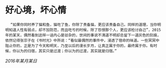 <!-- kk-show true kk-show stop -->
<!-- kk-mtime 2016-某月-某日 kk-mtime stop -->
# 好心境，坏心情

<pre>
  <code class="text">“如果你同时养了猫和鱼，猫吃了鱼，你除了责备猫，更应该责备自己。同样的道理，当你明明知道人性有弱点，却不加防范，而且吃亏的时候，除了怨恨那个人，更应该检讨自己”，2015年的某天，偶然看到这样一话内心是驳杂的，世间的事说不清道不明却总留下一道灰色的刻痕，依然记得张宗子在《书时光》中所说：“看似最偶然的事件中，浸透了宿命的味道。一些冥冥中阻止你的，正是为了今天和明天，乃至以后的漫长岁月，让真正属于你的，最终属于你。有时候，你以为的归宿，其实只是过渡；你以为的过渡，其实就是归宿。”</code>
</pre>

_2016年某月某日_